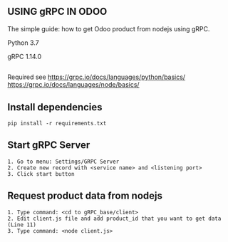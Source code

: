 ## USING gRPC IN ODOO

The simple guide: how to get Odoo product from nodejs using gRPC.

Python 3.7

gRPC 1.14.0

##

Required see 
https://grpc.io/docs/languages/python/basics/
https://grpc.io/docs/languages/node/basics/
        
##

## Install dependencies

```
pip install -r requirements.txt
```

## Start gRPC Server

```
1. Go to menu: Settings/GRPC Server
2. Create new record with <service name> and <listening port>
3. Click start button
```

## Request product data from nodejs

```
1. Type command: <cd to gRPC_base/client>
2. Edit client.js file and add product_id that you want to get data (Line 11)
3. Type command: <node client.js>
```



